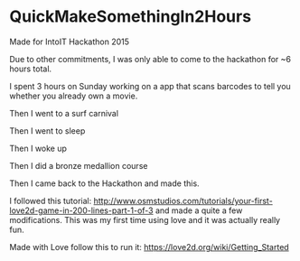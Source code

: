 # QuickMakeSomethingIn2Hours

Made for IntoIT Hackathon 2015

Due to other commitments, I was only able to come to the hackathon for ~6 hours total.

I spent 3 hours on Sunday working on a app that scans barcodes to tell you whether you already own a movie.

Then I went to a surf carnival

Then I went to sleep

Then I woke up

Then I did a bronze medallion course

Then I came back to the Hackathon and made this.

I followed this tutorial: http://www.osmstudios.com/tutorials/your-first-love2d-game-in-200-lines-part-1-of-3 and made a quite a few modifications. This was my first time using love and it was actually really fun.

Made with Love
follow this to run it: https://love2d.org/wiki/Getting_Started
